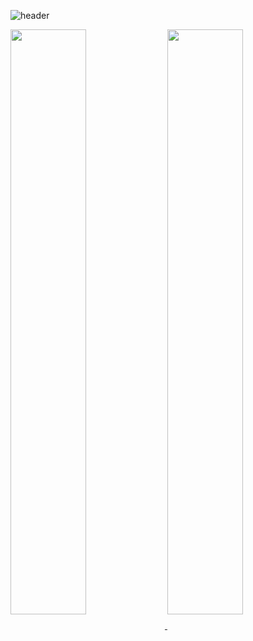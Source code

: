 ![header](https://capsule-render.vercel.app/api?type=wave&height=150&text=Younghun%20👋%20&fontSize=70)

<a href="https://github.com/anuraghazra/github-readme-stats">
  <img align="center" width=49%
       src="https://github-readme-stats.vercel.app/api?username=youngban&count_private=true&hide=stars,prs&custom_title=younghun's%20Github%20Stats&hide_rank=true" />
</a>
<a href="https://github.com/anuraghazra/github-readme-stats">
  <img align="center" width=49%
       src="https://github-readme-stats.vercel.app/api/top-langs/?username=youngban&layout=compact" />
</a>

<!--
**youngban/youngban** is a ✨ _special_ ✨ repository because its `README.md` (this file) appears on your GitHub profile.

Here are some ideas to get you started:

- 🔭 I’m currently working on ...
- 🌱 I’m currently learning ...
- 👯 I’m looking to collaborate on ...
- 🤔 I’m looking for help with ...
- 💬 Ask me about ...
- 📫 How to reach me: ...
- 😄 Pronouns: ...
- ⚡ Fun fact: ...
-->
